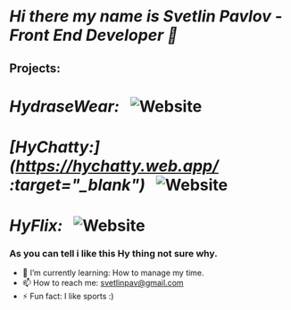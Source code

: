 # *Hi there my name is Svetlin Pavlov - Front End Developer 👋*

## Projects:<br/>
# *HydraseWear:* &nbsp; ![Website](https://img.shields.io/website?down_color=red&down_message=down&style=for-the-badge&up_message=up%20%26%20ready&url=https%3A%2F%2Fhydrase-wear.herokuapp.com%2F)<br/>
# *[HyChatty:](https://hychatty.web.app/ :target="_blank")* &nbsp; ![Website](https://img.shields.io/website?down_color=red&down_message=down&style=for-the-badge&up_message=up%20%26%20ready&url=https%3A%2F%2Fhychatty.web.app)<br/>
# *HyFlix:* &nbsp; ![Website](https://img.shields.io/website?down_color=red&down_message=down&style=for-the-badge&up_message=up%20%26%20ready&url=https%3A%2F%2Fhyflix-f36d7.web.app%2F)<br/>

### As you can tell i like this Hy thing not sure why.

- 🌱 I’m currently learning: How to manage my time.
- 📫 How to reach me: svetlinpav@gmail.com
- ⚡ Fun fact: I like sports :)
